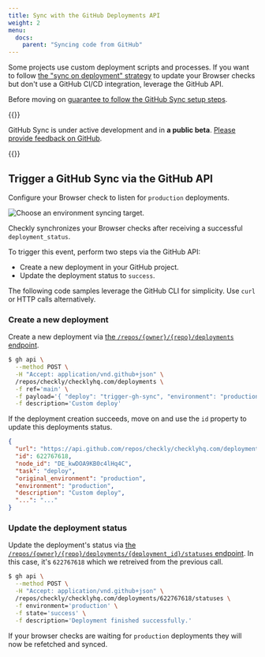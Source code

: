 ```yaml
---
title: Sync with the GitHub Deployments API
weight: 2
menu:
  docs:
    parent: "Syncing code from GitHub"
---
```


Some projects use custom deployment scripts and processes. If you want to follow [the "sync on deployment" strategy](/docs/browser-checks/github-code-sync/#sync-on-deployment) to update your Browser checks but don't use a GitHub CI/CD integration, leverage the GitHub API.

Before moving on [guarantee to follow the GitHub Sync setup steps](/docs/browser-checks/github-code-sync/#prerequisites).

{{<info >}}

GitHub Sync is under active development and in **a public beta**. [Please provide feedback on GitHub](https://github.com/orgs/checkly/discussions/2).

{{</info >}}

## Trigger a GitHub Sync via the GitHub API

Configure your Browser check to listen for `production` deployments.

![Choose an environment syncing target.](/docs/images/browser-checks/gh-sync-sync-on-deploy.png)

Checkly synchronizes your Browser checks after receiving a successful `deployment_status`.

To trigger this event, perform two steps via the GitHub API:

- Create a new deployment in your GitHub project.
- Update the deployment status to `success`.

The following code samples leverage the GitHub CLI for simplicity. Use `curl` or HTTP calls alternatively.

### Create a new deployment

Create a new deployment via [the `/repos/{owner}/{repo}/deployments` endpoint](https://docs.github.com/en/rest/deployments/deployments#create-a-deployment).

```bash
$ gh api \
  --method POST \
  -H "Accept: application/vnd.github+json" \
  /repos/checkly/checklyhq.com/deployments \
  -f ref='main' \
  -f payload='{ "deploy": "trigger-gh-sync", "environment": "production" }' \
  -f description='Custom deploy'
```

If the deployment creation succeeds, move on and use the `id` property to update this deployments status.

```json
{
  "url": "https://api.github.com/repos/checkly/checklyhq.com/deployments/622767618",
  "id": 622767618,
  "node_id": "DE_kwDOA9KB0c4lHq4C",
  "task": "deploy",
  "original_environment": "production",
  "environment": "production",
  "description": "Custom deploy",
  "...": "..."
}
```


### Update the deployment status

Update the deployment's status via [the `/repos/{owner}/{repo}/deployments/{deployment_id}/statuses` endpoint](https://docs.github.com/en/rest/deployments/statuses#create-a-deployment-status). In this case, it's `622767618` which we retreived from the previous call.

```bash
$ gh api \
  --method POST \
  -H "Accept: application/vnd.github+json" \
  /repos/checkly/checklyhq.com/deployments/622767618/statuses \
  -f environment='production' \
  -f state='success' \
  -f description='Deployment finished successfully.'
```

If your browser checks are waiting for `production` deployments they will now be refetched and synced.
